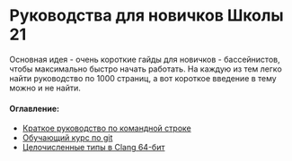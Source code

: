 # Руководства для новичков Школы 21

Основная идея - очень короткие гайды для новичков - бассейнистов, чтобы максимально быстро начать работать.
На каждую из тем легко найти руководство по 1000 страниц, а вот короткое введение в тему можно и не найти.

#### Оглавление:

* [Краткое руководство по командной строке](Command%20line%20short%20guide.md)
* [Обучающий курс по git](https://githowto.com/ru)
* [Целочисленные типы в Clang 64-бит ](Clang%2064-bit%20compiler%20Integer%20Types.md)